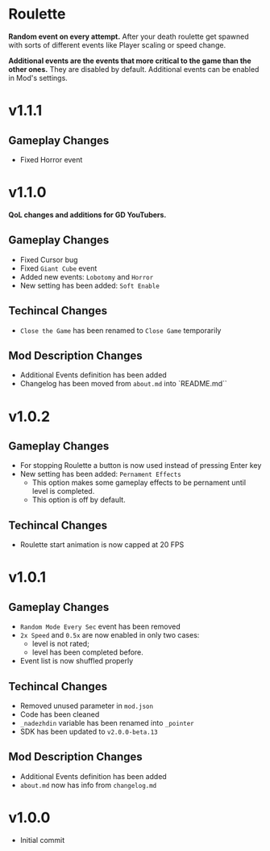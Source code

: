 # Roulette

**Random event on every attempt.** After your death roulette get spawned with sorts of different events like Player scaling or speed change. 

**Additional events are the events that more critical to the game than the other ones.** They are disabled by default. Additional events can be enabled in Mod's settings.

# v1.1.1
## Gameplay Changes
 * Fixed Horror event

# v1.1.0
**QoL changes and additions for GD YouTubers.**
## Gameplay Changes
 * Fixed Cursor bug
 * Fixed `Giant Cube` event
 * Added new events: `Lobotomy` and `Horror`
 * New setting has been added: `Soft Enable`
## Techincal Changes
 * `Close the Game` has been renamed to `Close Game` temporarily
## Mod Description Changes
 * Additional Events definition has been added
 * Changelog has been moved from `about.md` into `README.md``

# v1.0.2
## Gameplay Changes
 * For stopping Roulette a button is now used instead of pressing Enter key
 * New setting has been added: `Pernament Effects`
   * This option makes some gameplay effects to be pernament until level is completed.
   * This option is off by default.
## Techincal Changes
 * Roulette start animation is now capped at 20 FPS

# v1.0.1
## Gameplay Changes
 * `Random Mode Every Sec` event has been removed
 * `2x Speed` and `0.5x` are now enabled in only two cases:
    * level is not rated;
    * level has been completed before.
 * Event list is now shuffled properly
## Techincal Changes
 * Removed unused parameter in `mod.json`
 * Code has been cleaned
 * `_nadezhdin` variable has been renamed into `_pointer`
 * SDK has been updated to `v2.0.0-beta.13`
## Mod Description Changes
 * Additional Events definition has been added
 * `about.md` now has info from `changelog.md`

# v1.0.0
 * Initial commit